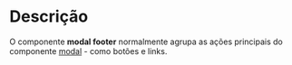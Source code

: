 # Descrição

O componente **modal footer** normalmente agrupa as ações principais do componente [modal](/docs/components/modal) - como botões e links.
